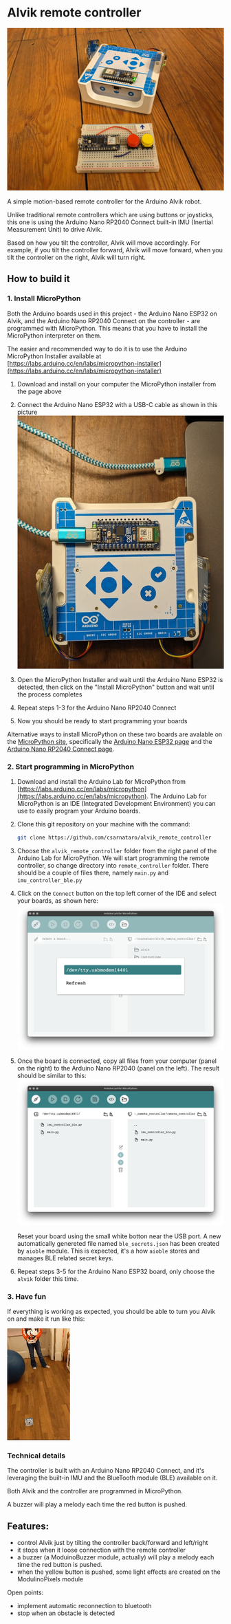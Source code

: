 # Alvik remote controller

![Cover image: an Arduino Alvik and a breadboard with a push button on it](readme-images/alvik-cover.jpg)

A simple motion-based remote controller for the Arduino Alvik robot. 

Unlike traditional remote controllers which are using buttons or joysticks,
this one is using the Arduino Nano RP2040 Connect built-in IMU (Inertial Measurement Unit) to drive Alvik. 

Based on how you tilt the controller, Alvik will move accordingly. 
For example, if you tilt the controller forward, Alvik will move forward, 
when you tilt the controller on the right, Alvik will turn right. 

## How to build it

### 1. Install MicroPython

Both the Arduino boards used in this project - the Arduino Nano ESP32 on Alvik, and the Arduino Nano RP2040 Connect on the controller -
are programmed with MicroPython. This means that you have to install the MicroPython interpreter on them.

The easier and recommended way to do it is to use the Arduino MicroPython Installer available at 
[https://labs.arduino.cc/en/labs/micropython-installer](https://labs.arduino.cc/en/labs/micropython-installer)

1. Download and install on your computer the MicroPython installer from the page above

2. Connect the Arduino Nano ESP32 with a USB-C cable as shown in this picture
   ![Arduino Alvik connected to a computer via a USB Type C cable](readme-images/alvik-connected.jpg)

3. Open the MicroPython Installer and wait until the Arduino Nano ESP32 is detected, then 
  click on the "Install MicroPython" button and wait until the process completes

4. Repeat steps 1-3 for the Arduino Nano RP2040 Connect

5. Now you should be ready to start programming your boards

Alternative ways to install MicroPython on these two boards are avalable on the [MicroPython site](https://micropython.org),
specifically the [Arduino Nano ESP32 page](https://micropython.org/download/ARDUINO_NANO_ESP32/)
and the [Arduino Nano RP2040 Connect page](https://micropython.org/download/ARDUINO_NANO_RP2040_CONNECT/).

### 2. Start programming in MicroPython

1. Download and install the Arduino Lab for MicroPython 
  from [https://labs.arduino.cc/en/labs/micropython](https://labs.arduino.cc/en/labs/micropython).
  The Arduino Lab for MicroPython is an IDE (Integrated Development Environment) you can
  use to easily program your Arduino boards.

2. Clone this git repository on your machine with the command:

    ```sh
    git clone https://github.com/csarnataro/alvik_remote_controller
    ```

3. Choose the `alvik_remote_controller` folder from the right panel of the Arduino Lab for MicroPython.
    We will start programming the remote controller, so change directory into `remote_controller` folder.
    There should be a couple of files there, namely `main.py` and `imu_controller_ble.py`


4. Click on the `Connect` button on the top left corner of the IDE and select your boards, as shown here:
    ![Selecting a board in the Arduino Lab for MicroPython](readme-images/select-board.png)

5. Once the board is connected, copy all files from your computer (panel on the right) to the Arduino Nano RP2040 (panel on the left).
    The result should be similar to this:
    ![Python files have been copyed onto the board](readme-images/files-copied.png)

    Reset your board using the small white botton near the USB port. A new automatically genereted file named `ble_secrets.json` 
    has been created by `aioble` module. This is expected, it's a how `aioble` stores and manages BLE related secret keys.

6. Repeat steps 3-5 for the Arduino Nano ESP32 board, only choose the `alvik` folder this time.

### 3. Have fun

If everything is working as expected, you should be able to turn you Alvik on and make it run like this:

![Alvik running](readme-images/alvik-running.gif)



### Technical details


The controller is built with an Arduino Nano RP2040 Connect, and it's leveraging 
the built-in IMU and the BlueTooth module (BLE) available on it. 

Both Alvik and the controller are programmed in MicroPython. 

A buzzer will play a melody each time the red button is pushed.

## Features: 
- control Alvik just by tilting the controller back/forward and left/right 
- it stops when it loose connection with the remote controller 
- a buzzer (a ModuinoBuzzer module, actually) will play a melody each time the red button is pushed.
- when the yellow button is pushed, some light effects are created on the ModulinoPixels module

Open points: 
- implement automatic reconnection to bluetooth 
- stop when an obstacle is detected
